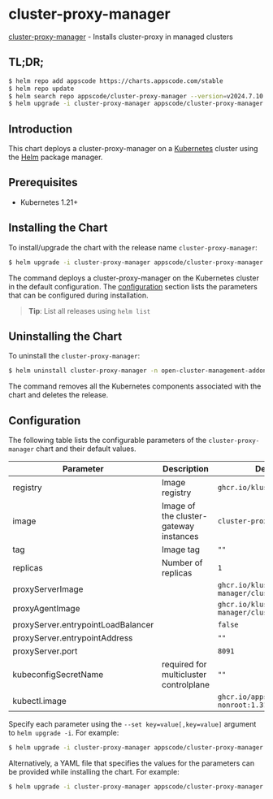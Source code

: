 # cluster-proxy-manager

[cluster-proxy-manager](https://github.com/kluster-manager/cluster-proxy) - Installs cluster-proxy in managed clusters

## TL;DR;

```bash
$ helm repo add appscode https://charts.appscode.com/stable
$ helm repo update
$ helm search repo appscode/cluster-proxy-manager --version=v2024.7.10
$ helm upgrade -i cluster-proxy-manager appscode/cluster-proxy-manager -n open-cluster-management-addon --create-namespace --version=v2024.7.10
```

## Introduction

This chart deploys a cluster-proxy-manager on a [Kubernetes](http://kubernetes.io) cluster using the [Helm](https://helm.sh) package manager.

## Prerequisites

- Kubernetes 1.21+

## Installing the Chart

To install/upgrade the chart with the release name `cluster-proxy-manager`:

```bash
$ helm upgrade -i cluster-proxy-manager appscode/cluster-proxy-manager -n open-cluster-management-addon --create-namespace --version=v2024.7.10
```

The command deploys a cluster-proxy-manager on the Kubernetes cluster in the default configuration. The [configuration](#configuration) section lists the parameters that can be configured during installation.

> **Tip**: List all releases using `helm list`

## Uninstalling the Chart

To uninstall the `cluster-proxy-manager`:

```bash
$ helm uninstall cluster-proxy-manager -n open-cluster-management-addon
```

The command removes all the Kubernetes components associated with the chart and deletes the release.

## Configuration

The following table lists the configurable parameters of the `cluster-proxy-manager` chart and their default values.

|             Parameter              |              Description               |                      Default                       |
|------------------------------------|----------------------------------------|----------------------------------------------------|
| registry                           | Image registry                         | <code>ghcr.io/kluster-manager</code>               |
| image                              | Image of the cluster-gateway instances | <code>cluster-proxy</code>                         |
| tag                                | Image tag                              | <code>""</code>                                    |
| replicas                           | Number of replicas                     | <code>1</code>                                     |
| proxyServerImage                   |                                        | <code>ghcr.io/kluster-manager/cluster-proxy</code> |
| proxyAgentImage                    |                                        | <code>ghcr.io/kluster-manager/cluster-proxy</code> |
| proxyServer.entrypointLoadBalancer |                                        | <code>false</code>                                 |
| proxyServer.entrypointAddress      |                                        | <code>""</code>                                    |
| proxyServer.port                   |                                        | <code>8091</code>                                  |
| kubeconfigSecretName               | required for multicluster controlplane | <code>""</code>                                    |
| kubectl.image                      |                                        | <code>ghcr.io/appscode/kubectl-nonroot:1.31</code> |


Specify each parameter using the `--set key=value[,key=value]` argument to `helm upgrade -i`. For example:

```bash
$ helm upgrade -i cluster-proxy-manager appscode/cluster-proxy-manager -n open-cluster-management-addon --create-namespace --version=v2024.7.10 --set registry=ghcr.io/kluster-manager
```

Alternatively, a YAML file that specifies the values for the parameters can be provided while
installing the chart. For example:

```bash
$ helm upgrade -i cluster-proxy-manager appscode/cluster-proxy-manager -n open-cluster-management-addon --create-namespace --version=v2024.7.10 --values values.yaml
```
